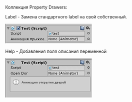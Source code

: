 Коллекция Property Drawers:

Label - Замена стандартного label на свой собственный.

![](Label/label_demo.png)

Help - Добавления поля описания переменной

![](Help/help_demo.png)
